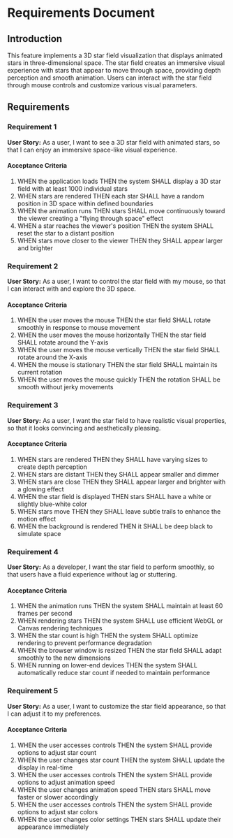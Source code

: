 # Requirements Document

## Introduction

This feature implements a 3D star field visualization that displays animated stars in three-dimensional space. The star field creates an immersive visual experience with stars that appear to move through space, providing depth perception and smooth animation. Users can interact with the star field through mouse controls and customize various visual parameters.

## Requirements

### Requirement 1

**User Story:** As a user, I want to see a 3D star field with animated stars, so that I can enjoy an immersive space-like visual experience.

#### Acceptance Criteria

1. WHEN the application loads THEN the system SHALL display a 3D star field with at least 1000 individual stars
2. WHEN stars are rendered THEN each star SHALL have a random position in 3D space within defined boundaries
3. WHEN the animation runs THEN stars SHALL move continuously toward the viewer creating a "flying through space" effect
4. WHEN a star reaches the viewer's position THEN the system SHALL reset the star to a distant position
5. WHEN stars move closer to the viewer THEN they SHALL appear larger and brighter

### Requirement 2

**User Story:** As a user, I want to control the star field with my mouse, so that I can interact with and explore the 3D space.

#### Acceptance Criteria

1. WHEN the user moves the mouse THEN the star field SHALL rotate smoothly in response to mouse movement
2. WHEN the user moves the mouse horizontally THEN the star field SHALL rotate around the Y-axis
3. WHEN the user moves the mouse vertically THEN the star field SHALL rotate around the X-axis
4. WHEN the mouse is stationary THEN the star field SHALL maintain its current rotation
5. WHEN the user moves the mouse quickly THEN the rotation SHALL be smooth without jerky movements

### Requirement 3

**User Story:** As a user, I want the star field to have realistic visual properties, so that it looks convincing and aesthetically pleasing.

#### Acceptance Criteria

1. WHEN stars are rendered THEN they SHALL have varying sizes to create depth perception
2. WHEN stars are distant THEN they SHALL appear smaller and dimmer
3. WHEN stars are close THEN they SHALL appear larger and brighter with a glowing effect
4. WHEN the star field is displayed THEN stars SHALL have a white or slightly blue-white color
5. WHEN stars move THEN they SHALL leave subtle trails to enhance the motion effect
6. WHEN the background is rendered THEN it SHALL be deep black to simulate space

### Requirement 4

**User Story:** As a developer, I want the star field to perform smoothly, so that users have a fluid experience without lag or stuttering.

#### Acceptance Criteria

1. WHEN the animation runs THEN the system SHALL maintain at least 60 frames per second
2. WHEN rendering stars THEN the system SHALL use efficient WebGL or Canvas rendering techniques
3. WHEN the star count is high THEN the system SHALL optimize rendering to prevent performance degradation
4. WHEN the browser window is resized THEN the star field SHALL adapt smoothly to the new dimensions
5. WHEN running on lower-end devices THEN the system SHALL automatically reduce star count if needed to maintain performance

### Requirement 5

**User Story:** As a user, I want to customize the star field appearance, so that I can adjust it to my preferences.

#### Acceptance Criteria

1. WHEN the user accesses controls THEN the system SHALL provide options to adjust star count
2. WHEN the user changes star count THEN the system SHALL update the display in real-time
3. WHEN the user accesses controls THEN the system SHALL provide options to adjust animation speed
4. WHEN the user changes animation speed THEN stars SHALL move faster or slower accordingly
5. WHEN the user accesses controls THEN the system SHALL provide options to adjust star colors
6. WHEN the user changes color settings THEN stars SHALL update their appearance immediately